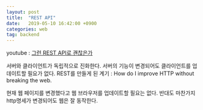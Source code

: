 ```yaml
---
layout: post
title:  "REST API"
date:   2019-05-10 16:42:00 +0900
categories: web
tag: backend
---
```


youtube : [그런 REST API로 괜찮은가](https://www.youtube.com/watch?v=RP_f5dMoHFc&t=35s)


서버와 클라이언트가 독립적으로 진화한다.
서버의 기능이 변경되어도 클라이언트를 업데이트할 필요가 없다. 
REST를 만들게 된 계기 : How do I improve HTTP without breaking the web.

현재 웹 페이지를 변경했다고 웹 브라우저를 업데이트할 필요는 없다. 반대도 마찬가지
http명세가 변경되어도 웹은 잘 동작한다.